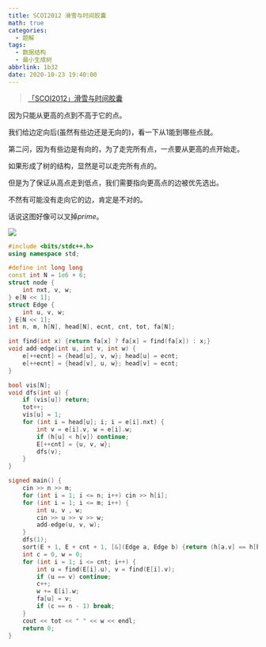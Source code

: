 ```yaml
---
title: SCOI2012 滑雪与时间胶囊
math: true
categories:
  - 题解
tags:
  - 数据结构
  - 最小生成树
abbrlink: 1b32
date: 2020-10-23 19:40:00
---
```



>[「SCOI2012」滑雪与时间胶囊](https://loj.ac/problem/2373)

因为只能从更高的点到不高于它的点。  

我们给边定向后(虽然有些边还是无向的)，看一下从$1$能到哪些点就。


第二问，因为有些边是有向的，为了走完所有点，一点要从更高的点开始走。  

如果形成了树的结构，显然是可以走完所有点的。  

但是为了保证从高点走到低点，我们需要指向更高点的边被优先选出。

不然有可能没有走向它的边，肯定是不对的。  



话说这图好像可以叉掉$prime$。

![](https://widsnoy.top/usr/uploads/2020/10/1237093525.png)



```cpp
#include <bits/stdc++.h>
using namespace std;

#define int long long
const int N = 1e6 + 6;
struct node {
	int nxt, v, w;
} e[N << 1];
struct Edge {
	int u, v, w;
} E[N << 1];
int n, m, h[N], head[N], ecnt, cnt, tot, fa[N];

int find(int x) {return fa[x] ? fa[x] = find(fa[x]) : x;}
void add-edge(int u, int v, int w) {
    e[++ecnt] = {head[u], v, w}; head[u] = ecnt;
    e[++ecnt] = {head[v], u, w}; head[v] = ecnt;
}

bool vis[N];
void dfs(int u) {
	if (vis[u]) return;
	tot++;
	vis[u] = 1;
	for (int i = head[u]; i; i = e[i].nxt) {
		int v = e[i].v, w = e[i].w;
		if (h[u] < h[v]) continue;
        E[++cnt] = {u, v, w};
		dfs(v);
	}
}

signed main() {
    cin >> n >> m;
    for (int i = 1; i <= n; i++) cin >> h[i];
    for (int i = 1; i <= m; i++) {
    	int u, v , w;
    	cin >> u >> v >> w;
    	add-edge(u, v, w);
    }
    dfs(1);
    sort(E + 1, E + cnt + 1, [&](Edge a, Edge b) {return (h[a.v] == h[b.v]) ? a.w < b.w : h[a.v] > h[b.v];});
    int c = 0, w = 0;
    for (int i = 1; i <= cnt; i++) {
        int u = find(E[i].u), v = find(E[i].v);
        if (u == v) continue;
        c++;
        w += E[i].w;
        fa[u] = v;
        if (c == n - 1) break;
    }
    cout << tot << " " << w << endl;
    return 0;
}
```

